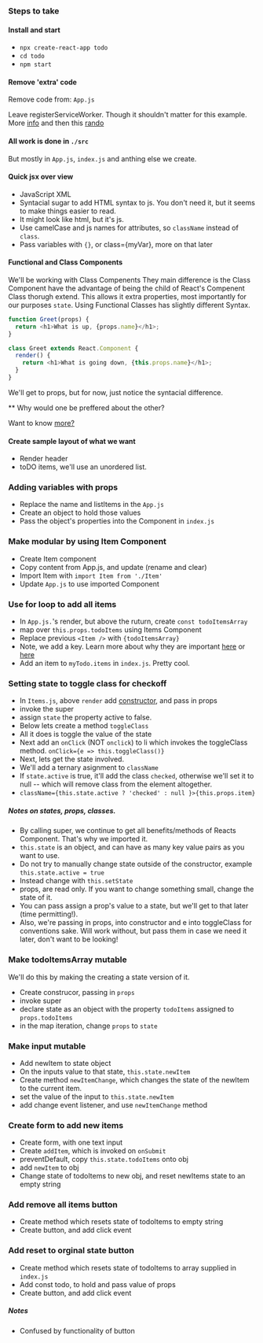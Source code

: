 ### Steps to take

#### Install and start
-  `npx create-react-app todo`
-  `cd todo`
-  `npm start`

#### Remove 'extra' code
  Remove code from: `App.js`

Leave registerServiceWorker.
Though it shouldn't matter for this example.
More [info](https://developers.google.com/web/ilt/pwa/introduction-to-service-worker)
and then this [rando](https://stackoverflow.com/questions/47953732/what-does-registerserviceworker-do-in-react-js)


#### All work is done in `./src`
 But mostly in `App.js`, `index.js` and anthing else we create.


 #### Quick jsx over view
 -  JavaScript XML
 -  Syntacial sugar to add HTML syntax to js.  You don't need it, but it seems to make things easier to read.
 -  It might look like html, but it's js.
 - Use camelCase and js names for attributes, so `className` instead of `class`.
 -  Pass variables with `{}`, or class={myVar}, more on that later
####  Functional and Class Components

We'll be working with Class Compenents
They main difference is the Class Component have the advantage of being the child of React's Compenent Class thorugh extend.  This allows it extra properties, most importantly for our purposes `state`.
Using Functional Classes has slightly different Syntax.

```js
function Greet(props) {
  return <h1>What is up, {props.name}</h1>;
}
```

```js
class Greet extends React.Component {
  render() {
    return <h1>What is going down, {this.props.name}</h1>;
  }
}
```

We'll get to props, but for now, just notice the syntacial difference.

** Why would one be preffered about the other?

Want to know [more?](https://reactjs.org/docs/components-and-props.html)

####  Create sample layout of what we want
 - Render header
 - toDO items, we'll use an unordered list.

### Adding variables with props
-  Replace the name and listItems in the `App.js`
-  Create an object to hold those values
-  Pass the object's properties into the Component in `index.js`

### Make modular by using Item Component
-  Create Item component
-  Copy content from App.js, and update (rename and clear)
- Import Item with `import Item from './Item'`
-  Update `App.js` to use imported Component

### Use for loop to add all items

-  In `App.js.`'s render, but above the ruturn, create `const todoItemsArray`
- map over `this.props.todoItems` using Items Component
- Replace previous `<Item />` with `{todoItemsArray}`
- Note, we add a key.  Learn more about why they are important [here](https://blog.arkency.com/2014/10/react-dot-js-and-dynamic-children-why-the-keys-are-important/) or [here](https://reactjs.org/docs/lists-and-keys.html)
- Add an item to `myTodo.items` in `index.js`.  Pretty cool.

### Setting state to toggle class for checkoff

-  In `Items.js`, above `render` add [constructor](https://developer.mozilla.org/en-US/docs/Web/JavaScript/Reference/Classes/constructor), and pass in props
-  invoke the super
-  assign `state` the property active to false.
- Below lets create a method `toggleClass`
- All it does is toggle the value of the state
- Next add an `onClick` (NOT `onclick`) to li which invokes the toggleClass method. `onClick={e => this.toggleClass()}`
- Next, lets get the state involved.
- We'll add a ternary asignment to `className`
- If `state.active` is true, it'll add the class `checked`, otherwise we'll set it to null -- which will remove class from the element altogether.
- `className={this.state.active ? 'checked' : null }>{this.props.item}`

##### Notes on states, props, classes.
-  By calling super, we continue to get all benefits/methods of Reacts Component. That's why we imported it.
- `this.state` is an object, and can have as many key value pairs as you want to use.
- Do not try to manually change state outside of the constructor, example `this.state.active = true`
- Instead change with `this.setState`
- props, are read only. If you want to change something small, change the state of it.
- You can pass assign a prop's value to a state, but we'll get to that later (time permitting!).
- Also, we're passing in props, into constructor and e into toggleClass for conventions sake.  Will work without, but pass them in case we need it later, don't want to be looking!

###  Make todoItemsArray mutable

We'll do this by making the creating a state version of it.
-  Create construcor, passing in `props`
-  invoke super
-  declare state as an object with the property `todoItems` assigned to `props.todoItems`
- in the map iteration, change `props` to `state`

### Make input mutable

-  Add newItem to state object
-  On the inputs value to that state, `this.state.newItem`
-  Create method `newItemChange`, which changes the state of the newItem to the current item.
- set the value of the input to `this.state.newItem`
- add change event listener, and use `newItemChange` method

### Create form to add new items
-  Create form, with one text input
- Create `addItem`, which is invoked on `onSubmit`
- preventDefault, copy `this.state.todoItems` onto obj
- add `newItem` to obj
- Change state of todoItems to new obj, and reset newItems state to an empty string

### Add remove all items button
-  Create method which resets state of todoItems to empty string
- Create button, and add click event

### Add reset to orginal state button
-  Create method which resets state of todoItems to array supplied in `index.js`
- Add const todo, to hold and pass value of props
- Create button, and add click event

##### Notes
-  Confused by functionality of button
